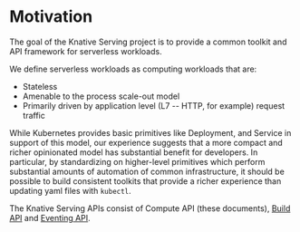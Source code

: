 # Motivation

The goal of the Knative Serving project is to provide a common toolkit and API
framework for serverless workloads.

We define serverless workloads as computing workloads that are:

- Stateless
- Amenable to the process scale-out model
- Primarily driven by application level (L7 -- HTTP, for example)
  request traffic

While Kubernetes provides basic primitives like Deployment, and Service in
support of this model, our experience suggests that a more compact and richer
opinionated model has substantial benefit for developers. In particular, by
standardizing on higher-level primitives which perform substantial amounts of
automation of common infrastructure, it should be possible to build consistent
toolkits that provide a richer experience than updating yaml files with
`kubectl`.

The Knative Serving APIs consist of Compute API (these documents),
[Build API](https://github.com/knative/build) and
[Eventing API](https://github.com/knative/eventing).
